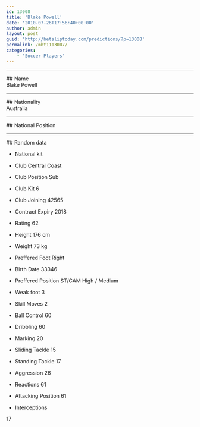 ```yaml
---
id: 13008
title: 'Blake Powell'
date: '2010-07-26T17:56:40+00:00'
author: admin
layout: post
guid: 'http://betsliptoday.com/predictions/?p=13008'
permalink: /mbt1113007/
categories:
    - 'Soccer Players'
---
```


- - - - - -

\## Name  
 Blake Powell

- - - - - -

\## Nationality  
 Australia

- - - - - -

\## National Position

- - - - - -

\## Random data

- National kit
- Club
 Central Coast

- Club Position
 Sub

- Club Kit
 6

- Club Joining
 42565

- Contract Expiry
 2018

- Rating
 62

- Height
 176 cm

- Weight
 73 kg

- Preffered Foot
 Right

- Birth Date
 33346

- Preffered Position
 ST/CAM High / Medium

- Weak foot
 3

- Skill Moves
 2

- Ball Control
 60

- Dribbling
 60

- Marking
 20

- Sliding Tackle
 15

- Standing Tackle
 17

- Aggression
 26

- Reactions
 61

- Attacking Position
 61

- Interceptions

 17